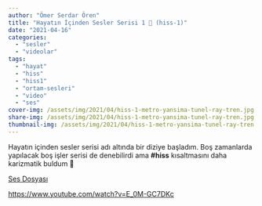 ```yaml
---
author: "Ömer Serdar Ören"
title: "Hayatın İçinden Sesler Serisi 1 📣 (hiss-1)"
date: "2021-04-16"
categories: 
  - "sesler"
  - "videolar"
tags: 
  - "hayat"
  - "hiss"
  - "hiss1"
  - "ortam-sesleri"
  - "video"
  - "ses"
cover-img: /assets/img/2021/04/hiss-1-metro-yansima-tunel-ray-tren.jpg
share-img: /assets/img/2021/04/hiss-1-metro-yansima-tunel-ray-tren.jpg
thumbnail-img: /assets/img/2021/04/hiss-1-metro-yansima-tunel-ray-tren.jpg
---
```


Hayatın içinden sesler serisi adı altında bir diziye başladım. Boş zamanlarda yapılacak boş işler serisi de denebilirdi ama **#hiss** kısaltmasını daha karizmatik buldum 🙂

[Ses Dosyası](/assets/sounds/2021/04/hayatin-icinden-sesler-serisi-1-hiss1.mp3)

<https://www.youtube.com/watch?v=E_0M-GC7DKc>
